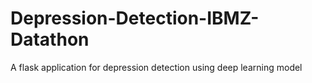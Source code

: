 # Depression-Detection-IBMZ-Datathon
A flask application for depression detection using deep learning model
